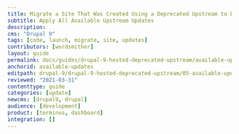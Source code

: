 ```yaml
---
title: Migrate a Site That Was Created Using a Deprecated Upstream to Drupal 9
subtitle: Apply All Available Upstream Updates
description: 
cms: "Drupal 9"
tags: [code, launch, migrate, site, updates]
contributors: [wordsmither]
layout: guide
permalink: docs/guides/drupal-9-hosted-deprecated-upstream/available-updates
anchorid: available-updates
editpath: drupal-9/drupal-9-hosted-deprecated-upstream/05-available-updates.md
reviewed: "2021-03-31"
contenttype: guide
categories: [update]
newcms: [drupal9, drupal]
audience: [development]
product: [terminus, dashboard]
integration: []
---
```


<Partial file="drupal-apply-upstream-updates-drupal-recommended.md" />